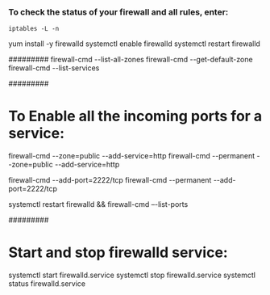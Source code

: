 ### To check the status of your firewall and all rules, enter:
```
iptables -L -n
```

yum install -y firewalld
systemctl enable firewalld
systemctl restart firewalld

#########
firewall-cmd --list-all-zones
firewall-cmd --get-default-zone
firewall-cmd --list-services

#########
# To Enable all the incoming ports for a service:
firewall-cmd --zone=public --add-service=http
firewall-cmd --permanent --zone=public --add-service=http

firewall-cmd --add-port=2222/tcp
firewall-cmd --permanent --add-port=2222/tcp

systemctl restart firewalld && firewall-cmd –-list-ports

#########
# Start and stop firewalld service:
systemctl start firewalld.service
systemctl stop firewalld.service
systemctl status firewalld.service
